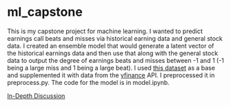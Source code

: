 # ml_capstone
This is my capstone project for machine learning. I wanted to predict earnings call beats and misses via historical earning data and general stock data. I created an ensemble model that would generate a latent vector of the historical earnings data and then use that along with the general stock data to output the degree of earnings beats and misses between -1 and 1 (-1 being a large miss and 1 being a large beat). I used [this dataset](https://www.kaggle.com/datasets/tsaustin/us-historical-stock-prices-with-earnings-data) as a base and supplemented it with data from the [yfinance](https://pypi.org/project/yfinance/) API. I preprocessed it in preprocess.py. The code for the model is in model.ipynb.

[In-Depth Discussion](Capstone%20Paper.pdf)

